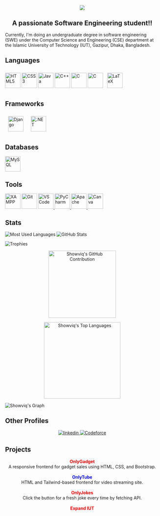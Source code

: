 

<h1 align="center">
    <img src="https://readme-typing-svg.herokuapp.com/?font=Righteous&size=35&center=true&vCenter=true&width=500&height=70&duration=4000&lines=Hi+There!+👋;+I'm+Sami-Ul+Haque+Showviq!;" />
</h1>

<!-- 
<h1 align="center">Hi, This is Sami-Ul Haque Showviq!</h1>

--->
<h2 align="center">A passionate Software Engineering student!!</h2>
Currently, I'm doing an undergraduate degree in software engineering (SWE) under the Computer Science and Engineering (CSE) department at the Islamic University of Technology (IUT), Gazipur, Dhaka, Bangladesh.



## Languages
<a href="https://en.wikipedia.org/wiki/HTML5" target="_blank"><img src="https://profilinator.rishav.dev/skills-assets/html5-original-wordmark.svg" alt="HTML5" height="50" /></a>
<a href="https://www.w3schools.com/css/" target="_blank"><img src="https://profilinator.rishav.dev/skills-assets/css3-original-wordmark.svg" alt="CSS3" height="50" /></a>
<a href="https://www.java.com/" target="_blank"><img src="https://profilinator.rishav.dev/skills-assets/java-original-wordmark.svg" alt="Java" height="50" /></a>
<a href="https://www.cplusplus.com/" target="_blank"><img src="https://profilinator.rishav.dev/skills-assets/cplusplus-original.svg" alt="C++" height="50" /></a>
<a href="https://www.cprogramming.com/" target="_blank"><img src="https://profilinator.rishav.dev/skills-assets/c-original.svg" alt="C" height="50" /></a>
<a href="https://learn.microsoft.com/en-us/dotnet/csharp/" target="_blank"><img src="https://w7.pngwing.com/pngs/340/226/png-transparent-purple-and-white-logo-c-computer-programming-software-development-programmer-marklogic-coder-miscellaneous-purple-class.png" alt="C" height="50" /></a>
<a href="https://www.latex-project.org/" target="_blank"><img style="margin: 10px" src="https://profilinator.rishav.dev/skills-assets/latex.png" alt="LaTeX" height="50" /></a>


## Frameworks
<a href="https://dotnet.microsoft.com/download/dotnet-framework" target="_blank"><img style="margin: 10px" src="https://profilinator.rishav.dev/skills-assets/dot-net-original-wordmark.svg" alt="Django" height="50"/></a>
<a href="https://www.djangoproject.com" target="_blank"><img style="margin: 10px" src="https://static.djangoproject.com/img/logos/django-logo-positive.svg" alt=".NET" height="50"/></a>

## Databases
<a href="https://www.mysql.com/" target="_blank"><img src="https://profilinator.rishav.dev/skills-assets/mysql-original-wordmark.svg" alt="MySQL" height="50" /></a>
## Tools
<a href="https://www.apachefriends.org/" target="_blank"><img src="https://profilinator.rishav.dev/skills-assets/xampp.png" alt="XAMPP" height="50" /></a>
<a href="https://github.com/" target="_blank"><img src="https://profilinator.rishav.dev/skills-assets/git-scm-icon.svg" alt="Git" height="50"></a>
<a href="https://code.visualstudio.com/" target="_blank">
  <img height=50 src="https://cdn.jsdelivr.net/gh/devicons/devicon/icons/vscode/vscode-original.svg" alt="VS Code" />
</a>
<a href="https://www.jetbrains.com/pycharm/" target="_blank">
  <img height=50 src="https://cdn.jsdelivr.net/gh/devicons/devicon/icons/pycharm/pycharm-original.svg" alt="PyCharm" />
</a>
<a href="https://www.apache.org/" target="_blank">
  <img height=50 src="https://cdn.jsdelivr.net/gh/devicons/devicon/icons/apache/apache-original.svg" alt="Apache" />
</a>
<a href="https://www.canva.com/" target="_blank">
  <img height=50 src="https://cdn.jsdelivr.net/gh/devicons/devicon/icons/canva/canva-original.svg" alt="Canva" />
</a>
<!--    
<a href="https://www.jetbrains.com/idea/" target="_blank">
  <img height=50 src="https://cdn.jsdelivr.net/gh/devicons/devicon/icons/intellij/intellij-original-wordmark.svg" alt="IntelliJ IDEA" />
</a>
-->


## Stats
![Most Used Languages](https://github-readme-stats.vercel.app/api/top-langs?username=Showviq&show_icons=true&locale=en&layout=compact&theme=github_dark&count_private=true&hide_border=true)
![GitHub Stats](https://github-readme-stats.vercel.app/api?username=Showviq&show_icons=true&locale=en&theme=github_dark&count_private=true&hide_border=true)
<!-- (![Streak Stats](https://github-readme-streak-stats.herokuapp.com/?user=Showviq&locale=en&theme=github-dark-blue&hide_border=true)) -->
![Trophies](https://github-profile-trophy.vercel.app/?username=Showviq&locale=en&row=1&theme=darkhub&margin-w=15&no-frame=true)






<p align="center">
  <a href="https://github.com/Showviq">
    <img height="220px" src="https://github-profile-summary-cards.vercel.app/api/cards/profile-details?username=Showviq&theme=radical" alt="Showviq's GitHub Contribution"/>
  </a>
</p>

<p align="center">
  <a href="https://github.com/Showviq"><img alt="Showviq's Top Languages" src="https://denvercoder1-github-readme-stats.vercel.app/api/top-langs/?username=Showviq&langs_count=10&layout=compact&theme=react&border_color=0050a0&bg_color=0D1117&title_color=5DADE2&icon_color=F8D866" height="250px"/></a>
  <br/>
</p>

![Showviq's Graph](https://github-readme-activity-graph.vercel.app/graph?username=Showviq&custom_title=Showviq's%20GitHub%20Activity%20Graph&bg_color=0D1117&color=0050a0&line=0050a0&point=0050a0&area_color=FFFFFF&title_color=FFFFFF&area=true)









## Other Profiles
<div align="center">
<a href="https://linkedin.com/in/sami-ul-haque-showviq-041398227" target="_blank"> 
<img src=https://img.shields.io/badge/linkedin-%231E77B5.svg?&style=for-the-badge&logo=linkedin&logoColor=white alt=linkedin style="margin-bottom: 5px;"/>
</a>
<a href="https://codeforces.com/profile/Samiulhaque_Showviq" target="_blank"> 
<img src=https://img.shields.io/badge/Codeforces-%23A0522D.svg?&style=for-the-badge&logo=Codeforces&logoColor=white alt=Codeforce style="margin-bottom: 5px;"/>
</a>
</div>


## Projects

<div align="center">
  <a href="https://showviq.github.io/OnlyGadget" style="font-weight: bold; color: #ff0000; text-decoration: none;">
    OnlyGadget
  </a>
  <br>
  A responsive frontend for gadget sales using HTML, CSS, and Bootstrap.
  <br><br>
  <a href="https://showviq.github.io/OnlyTube" style="font-weight: bold; color: #0000ff; text-decoration: none;">
    OnlyTube
  </a>
  <br>
  HTML and Tailwind-based frontend for video streaming site.
    <br><br>
     <a href="https://showviq.github.io/OnlyJokes" style="font-weight: bold; color: #ff0000; text-decoration: none;">
    OnlyJokes
  </a>
  <br>
  Click the button for a fresh joke every time by fetching API.
    <br><br>
     <a href="https://showviq.github.io/Expand_IUT" style="font-weight: bold; color: #ff0000; text-decoration: none;">
    Expand IUT
  </a>
  <br>
<!--   Click the button for a fresh joke every time by fetching API. -->
</div>
<!-- 
## Contributions
![snake gif](https://github.com/Showviq/Showviq/blob/output/github-contribution-grid-snake.gif)
<picture>
  <source media="(prefers-color-scheme: dark)" srcset="github-snake-dark.svg" />
  <source media="(prefers-color-scheme: light)" srcset="github-snake.svg" />
  <img alt="github-snake" src="github-snake.svg" />
</picture>
-->
